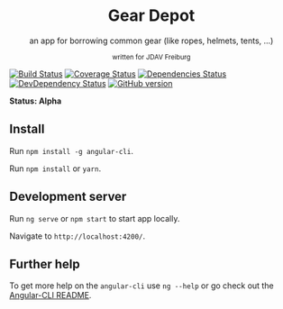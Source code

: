 <div align="center"><h1>Gear Depot</h1></div>
<p align="center">an app for borrowing common gear (like ropes, helmets, tents, ...)</p>
<p align="center"><small>written for JDAV Freiburg</small></p>

[![Build Status](https://travis-ci.org/jdav-freiburg/gear-deposit.svg?branch=master)](https://travis-ci.org/jdav-freiburg/gear-deposit?branch=master)
[![Coverage Status](https://coveralls.io/repos/github/jdav-freiburg/gear-deposit/badge.svg?branch=master)](https://coveralls.io/github/jdav-freiburg/gear-deposit?branch=master)
[![Dependencies Status](https://david-dm.org/jdav-freiburg/gear-deposit.svg)](https://david-dm.org/jdav-freiburg/gear-deposit)
[![DevDependency Status](https://david-dm.org/jdav-freiburg/gear-deposit/dev-status.svg)](https://david-dm.org/jdav-freiburg/gear-deposit?type=dev)
[![GitHub version](https://badge.fury.io/gh/jdav-freiburg%2Fgear-deposit.svg)](https://badge.fury.io/gh/jdav-freiburg%2Fgear-deposit)

**Status: Alpha**

## Install
Run `npm install -g angular-cli`.

Run `npm install` or `yarn`.

## Development server
Run `ng serve` or `npm start` to start app locally.

Navigate to `http://localhost:4200/`.

## Further help
To get more help on the `angular-cli` use `ng --help` or go check out the [Angular-CLI README](https://github.com/angular/angular-cli/blob/master/README.md).
